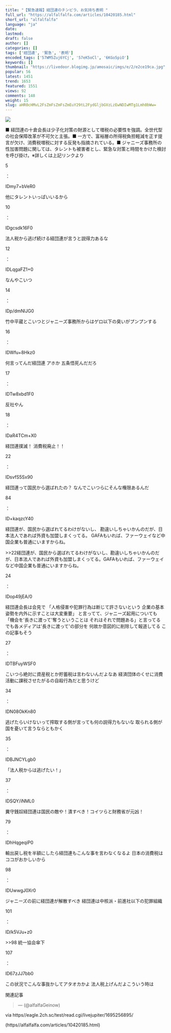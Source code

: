 ```yaml
---
title: "【緊急速報】経団連のチンピラ、お気持ち表明 "
full_url: "https://alfalfalfa.com/articles/10420185.html"
short_url: "alfalfalfa"
language: "ja"
date: 
lastmod: 
draft: false
author: []
categories: []
tags: ['経団連', '緊急', '表明']
encoded_tags: ['57WM5Zuj6YCj', '57eK5oCl', '6KGo5piO']
keywords: []
thumbnail: "https://livedoor.blogimg.jp/amosaic/imgs/e/2/e2ce19ca.jpg"
popular: 56
latest: 1451
trend: 1653
featured: 1551
views: 92
comments: 148
weight: 15
slug: aHR0cHMvL2FsZmFsZmFsZmEuY29tL2FydGljbGVzLzEwNDIwMTg1Lmh0bWw=
---
```


![](https://livedoor.blogimg.jp/amosaic/imgs/e/2/e2ce19ca.jpg)

<div><p>■ 経団連の十倉会長は少子化対策の財源として増税の必要性を強調。全世代型の社会保障改革が不可欠と主張。■ 一方で、富裕層の所得税負担軽減を正す提言が欠け、消費税増税に対する反発も指摘されている。■ ジャニーズ事務所の性加害問題に関しては、タレントも被害者とし、緊急な対策と時間をかけた検討を呼び掛け。※詳しくは上記リンクより</p><p class='res_info'><p class='res_num'>5</p>：<p class='res_name'></p><p class='res_matome'><p class='res_id'>IDmy7+bVeR0</p></p></p> <p class='res_body'>他にタレントいっぱいいるから</p> <p class='res_info'><p class='res_num'>10</p>：<p class='res_name'></p><p class='res_matome'><p class='res_id'>IDgcsdk16F0</p></p></p> <p class='res_body'>法人税から逃げ続ける経団連が言うと説得力あるな</p> <p class='res_info'><p class='res_num'>12</p>：<p class='res_name'></p><p class='res_matome'><p class='res_id'>IDLqgaFZ1+0</p></p></p> <p class='res_body'>なんやこいつ</p> <p class='res_info'><p class='res_num'>14</p>：<p class='res_name'></p><p class='res_matome'><p class='res_id'>IDp/dmNlJG0</p></p></p> <p class='res_body'>竹中平蔵とこいつとジャニーズ事務所からはゲロ以下の臭いがプンプンする</p> <p class='res_info'><p class='res_num'>16</p>：<p class='res_name'></p><p class='res_matome'><p class='res_id'>IDWfu+8Hkz0</p></p></p> <p class='res_body'>何言ってんだ経団連 アホか 五条悟死んだだろ</p> <p class='res_info'><p class='res_num'>17</p>：<p class='res_name'></p><p class='res_matome'><p class='res_id'>IDTw8xbd1F0</p></p></p> <p class='res_body'>反社やん</p> <p class='res_info'><p class='res_num'>18</p>：<p class='res_name'></p><p class='res_matome'><p class='res_id'>IDaR4TCm+X0</p></p></p> <p class='res_body'>経団連撲滅！ 消費税廃止！！</p> <p class='res_info'><p class='res_num'>22</p>：<p class='res_name'></p><p class='res_matome'><p class='res_id'>IDsvfS5Sx90</p></p></p> <p class='res_body_r1'>経団連って国民から選ばれたの？ なんでこいつらにそんな権限あるんだ</p> <p class='res_info'><p class='res_num'>84</p>：<p class='res_name'></p><p class='res_matome'><p class='res_id'>ID+kaqzcY40</p></p></p> 経団連が、国民から選ばれてるわけがないし、 勘違いしちゃいかんのだが、日本法人であれば外資も加盟しまくってる。 GAFAもいれば、ファーウェイなど中国企業も普通にいますからね。 <p class='in_ads'></p> <p>>>22経団連が、国民から選ばれてるわけがないし、勘違いしちゃいかんのだが、日本法人であれば外資も加盟しまくってる。GAFAもいれば、ファーウェイなど中国企業も普通にいますからね。</p> <p class='res_info'><p class='res_num'>24</p>：<p class='res_name'></p><p class='res_matome'><p class='res_id'>IDop49jEA/0</p></p></p> <p class='res_body'>経団連会長は会見で 「人格侵害や犯罪行為は断じて許さないという 企業の基本姿勢を内外に示すことは大変重要」 と言ってて、ジャニーズ起用についても 「機会を'長きに渡って'奪うということは それはそれで問題ある」と言ってる でも各メディアは'長きに渡って'の部分を 何故か意図的に削除して報道してる この記事もそう</p> <p class='res_info'><p class='res_num'>27</p>：<p class='res_name'></p><p class='res_matome'><p class='res_id'>IDTBFuyWSF0</p></p></p> <p class='res_body'>こいつら絶対に資産税とか貯蓄税は言わないんだよなあ 経済団体のくせに消費活動に課税させたがるの自殺行為だと思うけど</p> <p class='res_info'><p class='res_num'>34</p>：<p class='res_name'></p><p class='res_matome'><p class='res_id'>IDN08OkKn80</p></p></p> <p class='res_body'>逃げたらいけないって搾取する側が言っても何の説得力もないな 取られる側が国を憂いて言うならともかく</p> <p class='res_info'><p class='res_num'>35</p>：<p class='res_name'></p><p class='res_matome'><p class='res_id'>IDBJNCYLgb0</p></p></p> <p class='res_body'>「法人税からは逃げたい！」</p> <p class='res_info'><p class='res_num'>37</p>：<p class='res_name'></p><p class='res_matome'><p class='res_id'>IDSQY/iNML0</p></p></p> <p class='res_body'>糞守銭奴経団連は国民の敵や！潰すべき！コイツらと財務省が元凶！</p> <p class='res_info'><p class='res_num'>79</p>：<p class='res_name'></p><p class='res_matome'><p class='res_id'>IDhHqgeqiP0</p></p></p> <p class='res_body'>輸出戻し税を半額にしたら経団連もこんな事を言わなくなるよ 日本の消費税はココがおかしいから</p> <p class='res_info'><p class='res_num'>98</p>：<p class='res_name'></p><p class='res_matome'><p class='res_id'>IDUwwgJ0Xr0</p></p></p> <p class='res_body_r1'>ジャニーズの前に経団連が解散すべき 経団連は中核派・前進社以下の犯罪組織</p> <p class='res_info'><p class='res_num'>101</p>：<p class='res_name'></p><p class='res_matome'><p class='res_id'>ID/k5VJu+z0</p></p></p> <p class='res_body_r2'>>>98 統一協会傘下</p> <p class='res_info'><p class='res_num'>107</p>：<p class='res_name'></p><p class='res_matome'><p class='res_id'>ID67zJJ7bb0</p></p></p> <p class='res_body'>この状況でこんな事抜かしてアタオカかよ 法人税上げんだよこういう時は</p> <p id='related-title'>関連記事</p> <p class='in_ads'></p><blockquote class='twitter-tweet'><p lang='und' dir='ltr'></p> — (@alfalfaGeinow) <a href='https//twitter.com/alfalfaGeinow/status/1704699978764185715/'></a></blockquote><p class='via'>via https//eagle.2ch.sc/test/read.cgi/livejupiter/1695256895/</p> </div>

(https//alfalfalfa.com/articles/10420185.html)
